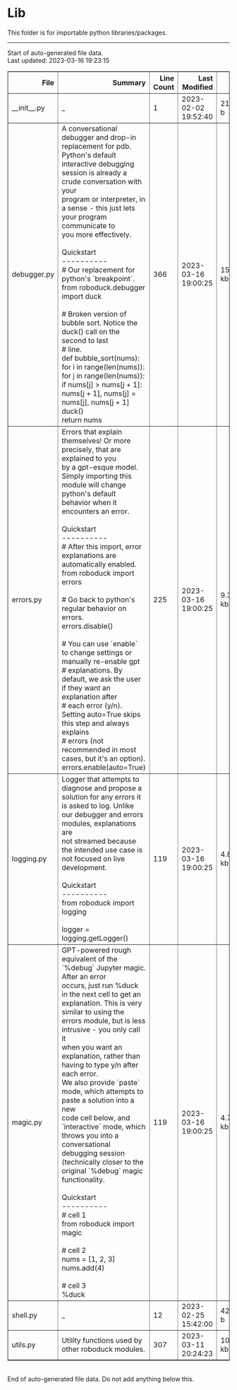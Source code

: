 # Lib

This folder is for importable python libraries/packages.


---
Start of auto-generated file data.<br/>Last updated: 2023-03-16 19:23:15

<table border="1" class="dataframe">
  <thead>
    <tr style="text-align: right;">
      <th>File</th>
      <th>Summary</th>
      <th>Line Count</th>
      <th>Last Modified</th>
      <th>Size</th>
    </tr>
  </thead>
  <tbody>
    <tr>
      <td>__init__.py</td>
      <td>_</td>
      <td>1</td>
      <td>2023-02-02 19:52:40</td>
      <td>21.00 b</td>
    </tr>
    <tr>
      <td>debugger.py</td>
      <td>A conversational debugger and drop-in replacement for pdb. Python's default<br/>interactive debugging session is already a crude conversation with your<br/>program or interpreter, in a sense - this just lets your program communicate to<br/>you more effectively.<br/><br/>Quickstart<br/>----------<br/># Our replacement for python's `breakpoint`.<br/>from roboduck.debugger import duck<br/><br/># Broken version of bubble sort. Notice the duck() call on the second to last<br/># line.<br/>def bubble_sort(nums):<br/>    for i in range(len(nums)):<br/>        for j in range(len(nums)):<br/>            if nums[j] &gt; nums[j + 1]:<br/>                nums[j + 1], nums[j] = nums[j], nums[j + 1]<br/>                duck()<br/>    return nums</td>
      <td>366</td>
      <td>2023-03-16 19:00:25</td>
      <td>15.91 kb</td>
    </tr>
    <tr>
      <td>errors.py</td>
      <td>Errors that explain themselves! Or more precisely, that are explained to you<br/>by a gpt-esque model. Simply importing this module will change python's default<br/>behavior when it encounters an error.<br/><br/>Quickstart<br/>----------<br/># After this import, error explanations are automatically enabled.<br/>from roboduck import errors<br/><br/># Go back to python's regular behavior on errors.<br/>errors.disable()<br/><br/># You can use `enable` to change settings or manually re-enable gpt<br/># explanations. By default, we ask the user if they want an explanation after<br/># each error (y/n). Setting auto=True skips this step and always explains<br/># errors (not recommended in most cases, but it's an option).<br/>errors.enable(auto=True)</td>
      <td>225</td>
      <td>2023-03-16 19:00:25</td>
      <td>9.31 kb</td>
    </tr>
    <tr>
      <td>logging.py</td>
      <td>Logger that attempts to diagnose and propose a solution for any errors it<br/>is asked to log. Unlike our debugger and errors modules, explanations are<br/>not streamed because the intended use case is not focused on live development.<br/><br/>Quickstart<br/>----------<br/>from roboduck import logging<br/><br/>logger = logging.getLogger()</td>
      <td>119</td>
      <td>2023-03-16 19:00:25</td>
      <td>4.83 kb</td>
    </tr>
    <tr>
      <td>magic.py</td>
      <td>GPT-powered rough equivalent of the `%debug` Jupyter magic. After an error<br/>occurs, just run %duck in the next cell to get an explanation. This is very<br/>similar to using the errors module, but is less intrusive - you only call it<br/>when you want an explanation, rather than having to type y/n after each error.<br/>We also provide `paste` mode, which attempts to paste a solution into a new<br/>code cell below, and `interactive` mode, which throws you into a conversational<br/>debugging session (technically closer to the original `%debug` magic<br/>functionality.<br/><br/>Quickstart<br/>----------<br/># cell 1<br/>from roboduck import magic<br/><br/># cell 2<br/>nums = [1, 2, 3]<br/>nums.add(4)<br/><br/># cell 3<br/>%duck</td>
      <td>119</td>
      <td>2023-03-16 19:00:25</td>
      <td>4.71 kb</td>
    </tr>
    <tr>
      <td>shell.py</td>
      <td>_</td>
      <td>12</td>
      <td>2023-02-25 15:42:00</td>
      <td>428.00 b</td>
    </tr>
    <tr>
      <td>utils.py</td>
      <td>Utility functions used by other roboduck modules.</td>
      <td>307</td>
      <td>2023-03-11 20:24:23</td>
      <td>10.45 kb</td>
    </tr>
  </tbody>
</table>
<br/>End of auto-generated file data. Do not add anything below this.
